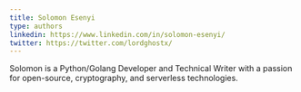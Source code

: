 ```yaml
---
title: Solomon Esenyi
type: authors
linkedin: https://www.linkedin.com/in/solomon-esenyi/
twitter: https://twitter.com/lordghostx/
---
```

Solomon is a Python/Golang Developer and Technical Writer with a passion for open-source, cryptography, and serverless technologies.
